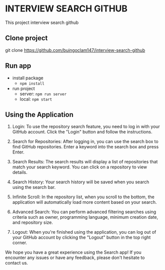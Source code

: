 # INTERVIEW SEARCH GITHUB

This project interview search github

## Clone project

git clone https://github.com/buingoclam147/interview-search-github

## Run app

- install package
  - `npm install`
- run project
  - server: `npm run server`
  - local: `npm start`

## Using the Application

1. Login: To use the repository search feature, you need to log in with your GitHub account. Click the "Login" button and follow the instructions.

2. Search for Repositories: After logging in, you can use the search box to find GitHub repositories. Enter a keyword into the search box and press Enter.

3. Search Results: The search results will display a list of repositories that match your search keyword. You can click on a repository to view details.

4. Search History: Your search history will be saved when you search using the search bar.

5. Infinite Scroll: In the repository list, when you scroll to the bottom, the application will automatically load more content based on your search.

6. Advanced Search: You can perform advanced filtering searches using criteria such as owner, programming language, minimum creation date, and repository size.

7. Logout: When you're finished using the application, you can log out of your GitHub account by clicking the "Logout" button in the top right corner.

We hope you have a great experience using the Search app! If you encounter any issues or have any feedback, please don't hesitate to contact us.
